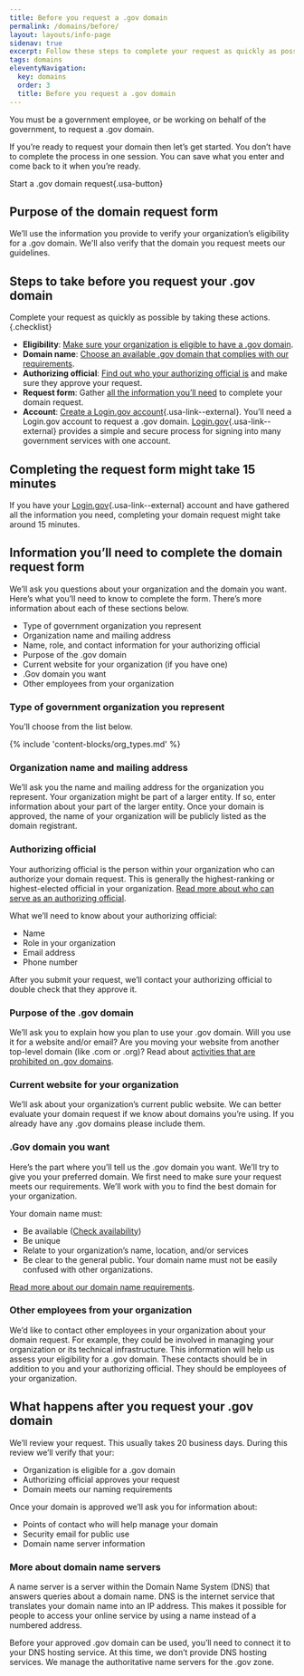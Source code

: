```yaml
---
title: Before you request a .gov domain
permalink: /domains/before/
layout: layouts/info-page
sidenav: true
excerpt: Follow these steps to complete your request as quickly as possible
tags: domains
eleventyNavigation:
  key: domains
  order: 3
  title: Before you request a .gov domain
---
```


You must be a government employee, or be working on behalf of the government, to request a .gov domain. 

If you’re ready to request your domain then let’s get started. You don’t have to complete the process in one session. You can save what you enter and come back to it when you’re ready. 

Start a .gov domain request{.usa-button}

## Purpose of the domain request form

We’ll use the information you provide to verify your organization’s eligibility for a .gov domain. We'll also verify that the domain you request meets our guidelines. 

## Steps to take before you request your .gov domain

Complete your request as quickly as possible by taking these actions.{.checklist}

- **Eligibility**: [Make sure your organization is eligible to have a .gov domain](../eligibility/).
- **Domain name**: [Choose an available .gov domain that complies with our requirements](../choosing/).
- **Authorizing official**: [Find out who your authorizing official is](../eligibility/#you-must-have-approval-from-an-authorizing-official-within-your-organization) and make sure they approve your request.
- **Request form**: Gather [all the information you’ll need](#information-you’ll-need-to-complete-the-domain-request-form) to complete your domain request.
- **Account**: [Create a Login.gov account](https://login.gov/help/get-started/create-your-account/){.usa-link--external}. You’ll need a Login.gov account to request a .gov domain. [Login.gov](https://login.gov/){.usa-link--external} provides a simple and secure process for signing into many government services with one account.

## Completing the request form might take 15 minutes

If you have your [Login.gov](https://login.gov/){.usa-link--external} account and have gathered all the information you need, completing your domain request might take around 15 minutes.


## Information you’ll need to complete the domain request form

We’ll ask you questions about your organization and the domain you want. Here’s what you’ll need to know to complete the form. There’s more information about each of these sections below.
- Type of government organization you represent
- Organization name and mailing address
- Name, role, and contact information for your authorizing official
- Purpose of the .gov domain
- Current website for your organization (if you have one)
- .Gov domain you want
- Other employees from your organization

### Type of government organization you represent

You’ll choose from the list below. 

{% include 'content-blocks/org_types.md' %}

### Organization name and mailing address

We’ll ask you the name and mailing address for the organization you represent. Your organization might be part of a larger entity. If so, enter information about your part of the larger entity. Once your domain is approved, the name of your organization will be publicly listed as the domain registrant.

### Authorizing official

Your authorizing official is the person within your organization who can authorize your domain request. This is generally the highest-ranking or highest-elected official in your organization. [Read more about who can serve as an authorizing official](../eligibility/#you-must-have-approval-from-an-authorizing-official-within-your-organization).

What we’ll need to know about your authorizing official:
- Name
- Role in your organization
- Email address
- Phone number

After you submit your request, we’ll contact your authorizing official to double check that they approve it.

### Purpose of the .gov domain

We’ll ask you to explain how you plan to use your .gov domain. Will you use it for a website and/or email? Are you moving your website from another top-level domain (like .com or .org)? Read about [activities that are prohibited on .gov domains](../requirements/#what-you-can%E2%80%99t-do-with-.gov-domains).

### Current website for your organization

We’ll ask about your organization’s current public website. We can better evaluate your domain request if we know about domains you’re using. If you already have any .gov domains please include them.

### .Gov domain you want

Here’s the part where you’ll tell us the .gov domain you want. We’ll try to give you your preferred domain. We first need to make sure your request meets our requirements. We’ll work with you to find the best domain for your organization.

Your domain name must:
- Be available ([Check availability](#))
- Be unique
- Relate to your organization’s name, location, and/or services
- Be clear to the general public. Your domain name must not be easily confused with other organizations.

[Read more about our domain name requirements](../requirements/).

### Other employees from your organization

We’d like to contact other employees in your organization about your domain request. For example, they could be involved in managing your organization or its technical infrastructure. This information will help us assess your eligibility for a .gov domain. These contacts should be in addition to you and your authorizing official. They should be employees of your organization.

## What happens after you request your .gov domain

We’ll review your request. This usually takes 20 business days. During this review we’ll verify that your:
- Organization is eligible for a .gov domain
- Authorizing official approves your request
- Domain meets our naming requirements

Once your domain is approved we’ll ask you for information about:
- Points of contact who will help manage your domain
- Security email for public use
- Domain name server information

### More about domain name servers

A name server is a server within the Domain Name System (DNS) that answers queries about a domain name. DNS is the internet service that translates your domain name into an IP address. This makes it possible for people to access your online service by using a name instead of a numbered address.

Before your approved .gov domain can be used, you’ll need to connect it to your DNS hosting service. At this time, we don’t provide DNS hosting services. We manage the authoritative name servers for the .gov zone. 
